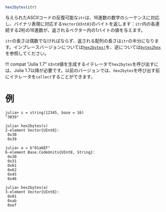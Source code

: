 ```julia
hex2bytes(itr)
```

与えられたASCIIコードの反復可能な`itr`は、16進数の数字のシーケンスに対応し、バイナリ表現に対応する`Vector{UInt8}`のバイトを返します：`itr`内の各連続する2桁の16進数が、返されるベクター内の1バイトの値を与えます。

`itr`の長さは偶数でなければならず、返される配列の長さは`itr`の半分になります。インプレースバージョンについては[`hex2bytes!`](@ref)を、逆については[`bytes2hex`](@ref)を参照してください。

!!! compat "Julia 1.7"
    `UInt8`値を生成するイテレータで`hex2bytes`を呼び出すには、Julia 1.7以降が必要です。以前のバージョンでは、`hex2bytes`を呼び出す前にイテレータを`collect`することができます。


# 例

```jldoctest
julia> s = string(12345, base = 16)
"3039"

julia> hex2bytes(s)
2-element Vector{UInt8}:
 0x30
 0x39

julia> a = b"01abEF"
6-element Base.CodeUnits{UInt8, String}:
 0x30
 0x31
 0x61
 0x62
 0x45
 0x46

julia> hex2bytes(a)
3-element Vector{UInt8}:
 0x01
 0xab
 0xef
```
